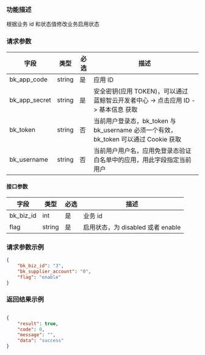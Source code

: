 ### 功能描述

根据业务 id 和状态值修改业务启用状态

### 请求参数

| 字段 | 类型 | 必选 |  描述 |
|-----------|------------|--------|------------|
| bk_app_code   | string | 是 | 应用 ID     |
| bk_app_secret | string | 是 | 安全密钥(应用 TOKEN)，可以通过 蓝鲸智云开发者中心 -&gt; 点击应用 ID -&gt; 基本信息 获取 |
| bk_token      | string | 否 | 当前用户登录态，bk_token 与 bk_username 必须一个有效，bk_token 可以通过 Cookie 获取 |
| bk_username   | string | 否 | 当前用户用户名，应用免登录态验证白名单中的应用，用此字段指定当前用户 |

#### 接口参数

| 字段                |  类型      | 必选   |  描述      |
|---------------------|------------|--------|------------|
| bk_biz_id           | int        | 是     | 业务 id     |
| flag                | string     | 是     | 启用状态，为 disabled 或者 enable |

### 请求参数示例

```json
{
    "bk_biz_id": "3",
    "bk_supplier_account": "0",
    "flag": "enable"
}
```

### 返回结果示例

```json

{
    "result": true,
    "code": 0,
    "message": "",
    "data": "success"
}
```

